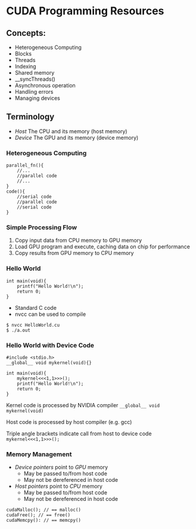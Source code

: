 # CUDA Programming Resources

## Concepts:
- Heterogeneous Computing
- Blocks
- Threads
- Indexing
- Shared memory
- __syncThreads()
- Asynchronous operation
- Handling errors
- Managing devices

## Terminology
- *Host*	The CPU and its memory (host memory)
- *Device*	The GPU and its memory (device memory)

### Heterogeneous Computing
```
parallel_fn(){
	//...
	//parallel code
	//...
}
code(){
	//serial code
	//parallel code
	//serial code
}
```

### Simple Processing Flow
1. Copy input data from CPU memory to GPU memory
2. Load GPU program and execute, caching data on chip for performance
3. Copy results from GPU memory to CPU memory


### Hello World
```
int main(void){
	printf("Hello World!\n");
	return 0;
}
```

- Standard C code
- nvcc can be used to compile
```
$ nvcc HelloWorld.cu
$ ./a.out
```

### Hello World with Device Code
```
#include <stdio.h>
__global__ void mykernel(void){}

int main(void){
	mykernel<<<1,1>>>();
	printf("Hello World!\n");
	return 0;
}
```

Kernel code is processed by NVIDIA compiler
`__global__ void mykernel(void)`

Host code is processed by host compiler (e.g. gcc)

Triple angle brackets indicate call from host to device code
`mykernel<<<1,1>>>();`

### Memory Management
- *Device pointers* point to *GPU* memory
	- May be passed to/from host code
	- May not be dereferenced in host code
- *Host pointers* point to *CPU* memory
	- May be passed to/from host code
	- May not be dereferenced in host code

```
cudaMalloc(); // == malloc()
cudaFree(); // == free()
cudaMemcpy(): // == memcpy()
```
